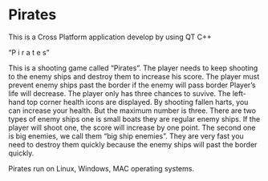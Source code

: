 # Pirates
This is a Cross Platform application develop by using QT C++


“P i r a t e s”
																				 
This is a shooting game called “Pirates”. The player needs to keep shooting to the enemy ships
and destroy them to increase his score. The player must prevent enemy ships past the border if the enemy will pass border Player’s life will decrease. The player only has three chances to suvive. The left-hand top corner health icons are displayed. By shooting fallen harts, you can increase your health. But the maximum number is three. There are two types of enemy ships one is small boats they
are regular enemy ships. If the player will shoot one, the score will increase by one point. The second one is big enemies, we call them “big ship enemies”. They are very fast you need to destroy them quickly because the enemy ships will past the border quickly. 

Pirates run on Linux, Windows, MAC operating systems. 
